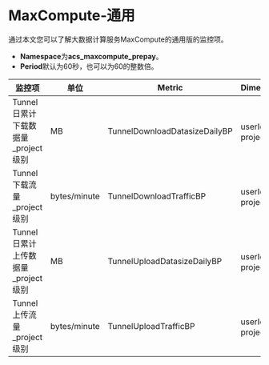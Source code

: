# MaxCompute-通用

通过本文您可以了解大数据计算服务MaxCompute的通用版的监控项。

-   **Namespace**为**acs\_maxcompute\_prepay**。
-   **Period**默认为60秒，也可以为60的整数倍。

|监控项|单位|Metric|Dimensions|Statistics|
|---|--|------|----------|----------|
|Tunnel日累计下载数据量\_project级别|MB|TunnelDownloadDatasizeDailyBP|userId、project|Maximum|
|Tunnel下载流量\_project级别|bytes/minute|TunnelDownloadTrafficBP|userId、project|Average|
|Tunnel日累计上传数据量\_project级别|MB|TunnelUploadDatasizeDailyBP|userId、project|Average|
|Tunnel上传流量\_project级别|bytes/minute|TunnelUploadTrafficBP|userId、project|Average|

